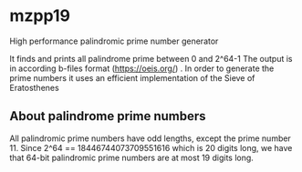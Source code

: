 # mzpp19
High performance palindromic prime number generator

It finds and prints all palindrome prime between 0 and 2^64-1
The output is in according b-files format (https://oeis.org/)
.
In order to generate the prime numbers it uses an efficient implementation of the Sieve of Eratosthenes

## About palindrome prime numbers
All palindromic prime numbers have odd lengths, except the prime number 11.
Since 2^64 == 18446744073709551616 which is 20 digits long, we have that 64-bit palindromic prime numbers are at most 19 digits long.
